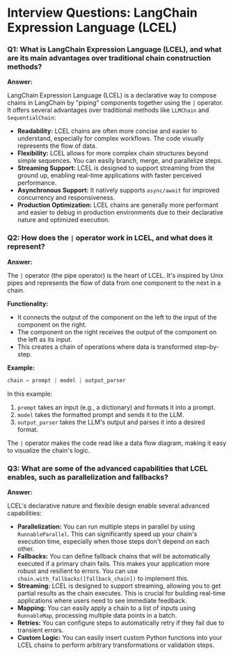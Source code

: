 # Interview Questions: LangChain Expression Language (LCEL)

### Q1: What is LangChain Expression Language (LCEL), and what are its main advantages over traditional chain construction methods?

**Answer:**

LangChain Expression Language (LCEL) is a declarative way to compose chains in LangChain by "piping" components together using the `|` operator. It offers several advantages over traditional methods like `LLMChain` and `SequentialChain`:

*   **Readability:** LCEL chains are often more concise and easier to understand, especially for complex workflows. The code visually represents the flow of data.
*   **Flexibility:** LCEL allows for more complex chain structures beyond simple sequences. You can easily branch, merge, and parallelize steps.
*   **Streaming Support:** LCEL is designed to support streaming from the ground up, enabling real-time applications with faster perceived performance.
*   **Asynchronous Support:** It natively supports `async/await` for improved concurrency and responsiveness.
*   **Production Optimization:** LCEL chains are generally more performant and easier to debug in production environments due to their declarative nature and optimized execution.

### Q2: How does the `|` operator work in LCEL, and what does it represent?

**Answer:**

The `|` operator (the pipe operator) is the heart of LCEL. It's inspired by Unix pipes and represents the flow of data from one component to the next in a chain.

**Functionality:**
*   It connects the output of the component on the left to the input of the component on the right.
*   The component on the right receives the output of the component on the left as its input.
*   This creates a chain of operations where data is transformed step-by-step.

**Example:**
```python
chain = prompt | model | output_parser
```
In this example:
1.  `prompt` takes an input (e.g., a dictionary) and formats it into a prompt.
2.  `model` takes the formatted prompt and sends it to the LLM.
3.  `output_parser` takes the LLM's output and parses it into a desired format.

The `|` operator makes the code read like a data flow diagram, making it easy to visualize the chain's logic.

### Q3: What are some of the advanced capabilities that LCEL enables, such as parallelization and fallbacks?

**Answer:**

LCEL's declarative nature and flexible design enable several advanced capabilities:

*   **Parallelization:** You can run multiple steps in parallel by using `RunnableParallel`. This can significantly speed up your chain's execution time, especially when those steps don't depend on each other.
*   **Fallbacks:** You can define fallback chains that will be automatically executed if a primary chain fails. This makes your application more robust and resilient to errors. You can use `chain.with_fallbacks([fallback_chain])` to implement this.
*   **Streaming:** LCEL is designed to support streaming, allowing you to get partial results as the chain executes. This is crucial for building real-time applications where users need to see immediate feedback.
*   **Mapping:** You can easily apply a chain to a list of inputs using `RunnableMap`, processing multiple data points in a batch.
*   **Retries:** You can configure steps to automatically retry if they fail due to transient errors.
*   **Custom Logic:** You can easily insert custom Python functions into your LCEL chains to perform arbitrary transformations or validation steps.
